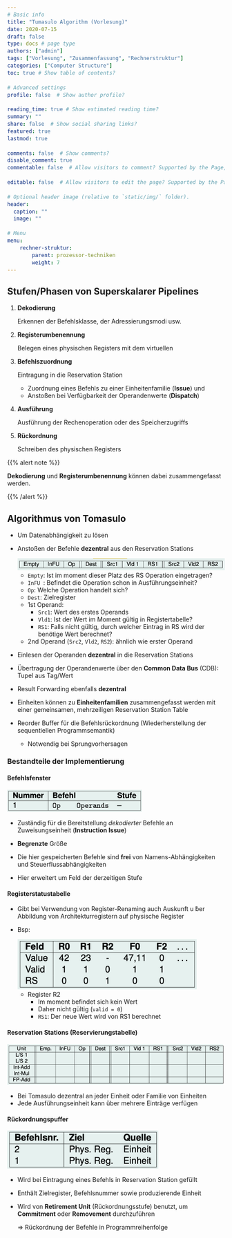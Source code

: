 ```yaml
---
# Basic info
title: "Tumasulo Algorithm (Vorlesung)"
date: 2020-07-15
draft: false
type: docs # page type
authors: ["admin"]
tags: ["Vorlesung", "Zusammenfassung", "Rechnerstruktur"]
categories: ["Computer Structure"]
toc: true # Show table of contents?

# Advanced settings
profile: false  # Show author profile?

reading_time: true # Show estimated reading time?
summary: ""
share: false  # Show social sharing links?
featured: true
lastmod: true

comments: false  # Show comments?
disable_comment: true
commentable: false  # Allow visitors to comment? Supported by the Page, Post, and Docs content types.

editable: false  # Allow visitors to edit the page? Supported by the Page, Post, and Docs content types.

# Optional header image (relative to `static/img/` folder).
header:
  caption: ""
  image: ""

# Menu
menu: 
    rechner-struktur:
        parent: prozessor-techniken
        weight: 7
---
```




## Stufen/Phasen von Superskalarer Pipelines

1. **Dekodierung**

   Erkennen der Befehlsklasse, der Adressierungsmodi usw.

2. **Registerumbenennung**

   Belegen eines physischen Registers mit dem virtuellen

3. **Befehlszuordnung**

   Eintragung in die Reservation Station 

   - Zuordnung eines Befehls zu einer Einheitenfamilie (**Issue**) und 
   - Anstoßen bei Verfügbarkeit der Operandenwerte (**Dispatch**)

4. **Ausführung**

   Ausführung der Rechenoperation oder des Speicherzugriffs

5. **Rückordnung**

   Schreiben des physischen Registers

{{% alert note %}} 

**Dekodierung** und **Registerumbenennung** können dabei zusammengefasst werden.

{{% /alert %}}



## **Algorithmus von Tomasulo**

- Um Datenabhängigkeit zu lösen

- Anstoßen der Befehle **dezentral** aus den Reservation Stations

  <img src="https://raw.githubusercontent.com/EckoTan0804/upic-repo/master/uPic/截屏2020-07-15%2023.06.28.png" alt="截屏2020-07-15 23.06.28" style="zoom:80%;" />

  - `Empty`: Ist im moment dieser Platz des RS Operation eingetragen?
  - `InFU `: Befindet die Operation schon in Ausführungseinheit?
  - `Op`: Welche Operation handelt sich?
  - `Dest`: Zielregister
  - 1st Operand:
    - `Src1`: Wert des erstes Operands
    - `Vld1`: Ist der Wert im Moment gültig in Registertabelle?
    - `RS1`: Falls nicht gültig, durch welcher Eintrag in RS wird der benötige Wert berechnet?
  - 2nd Operand (`Src2`, `Vld2`, `RS2`): ähnlich wie erster Operand

- Einlesen der Operanden **dezentral** in die Reservation Stations

- Übertragung der Operandenwerte über den **Common Data Bus** (CDB): Tupel aus Tag/Wert

- Result Forwarding ebenfalls **dezentral**

- Einheiten können zu **Einheitenfamilien** zusammengefasst werden mit einer gemeinsamen, mehrzeiligen Reservation Station Table

- Reorder Buffer für die Befehlsrückordnung (Wiederherstellung der sequentiellen Programmsemantik)

  - Notwendig bei Sprungvorhersagen

### Bestandteile der Implementierung

#### Befehlsfenster

<img src="https://raw.githubusercontent.com/EckoTan0804/upic-repo/master/uPic/截屏2020-07-15%2023.18.17.png" alt="截屏2020-07-15 23.18.17" style="zoom:67%;" />

- Zuständig für die Bereitstellung *dekodierter* Befehle an Zuweisungseinheit (**Instruction Issue**)
- **Begrenzte** Größe
- Die hier gespeicherten Befehle sind **frei** von Namens-Abhängigkeiten und Steuerflussabhängigkeiten

- Hier erweitert um Feld der derzeitigen Stufe

#### Registerstatustabelle

- Gibt bei Verwendung von Register-Renaming auch Auskunft u ̈ber Abbildung von Architekturregistern auf physische Register

- Bsp:

  <img src="https://raw.githubusercontent.com/EckoTan0804/upic-repo/master/uPic/截屏2020-07-15%2023.22.20.png" alt="截屏2020-07-15 23.22.20" style="zoom:80%;" />

  - Register R2
    - Im moment befindet sich kein Wert
    - Daher nicht gültig (`valid = 0`)
    - `RS1`: Der neue Wert wird von RS1 berechnet

#### Reservation Stations (Reservierungstabelle)

<img src="https://raw.githubusercontent.com/EckoTan0804/upic-repo/master/uPic/截屏2020-07-15%2023.26.06.png" alt="截屏2020-07-15 23.26.06" style="zoom:80%;" />

- Bei Tomasulo dezentral an jeder Einheit oder Familie von Einheiten
- Jede Ausführungseinheit kann über mehrere Einträge verfügen

#### Rückordnungspuffer

<img src="https://raw.githubusercontent.com/EckoTan0804/upic-repo/master/uPic/截屏2020-07-15%2023.27.22.png" alt="截屏2020-07-15 23.27.22" style="zoom:80%;" />

- Wird bei Eintragung eines Befehls in Reservation Station gefüllt 

- Enthält Zielregister, Befehlsnummer sowie produzierende Einheit

- Wird von **Retirement Unit** (Rückordnungsstufe) benutzt, um **Commitment** oder **Removement** durchzuführen

  ⇒ Rückordnung der Befehle in Programmreihenfolge